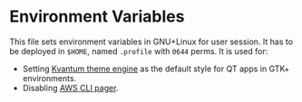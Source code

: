 # Environment Variables

This file sets environment variables in GNU+Linux for user session. It has to be deployed in `$HOME`, named `.profile` with `0644` perms.
It is used for:

- Setting [Kvantum theme engine](https://github.com/tsujan/Kvantum/tree/master/Kvantum) as the default style for QT apps in GTK+ environments.
- Disabling [AWS CLI pager](https://docs.aws.amazon.com/cli/latest/userguide/cli-configure-files.html#cli-config-cli_pager).
